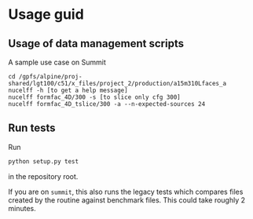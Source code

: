 # Usage guid

## Usage of data management scripts

A sample use case on Summit
```
cd /gpfs/alpine/proj-shared/lgt100/c51/x_files/project_2/production/a15m310Lfaces_a
nucelff -h [to get a help message]
nucelff formfac_4D/300 -s [to slice only cfg 300]
nucelff formfac_4D_tslice/300 -a --n-expected-sources 24
```

## Run tests
Run
```bash
python setup.py test
```
in the repository root.

If you are on `summit`, this also runs the legacy tests which compares
files created by the routine against benchmark files.
This could take roughly 2 minutes. 
